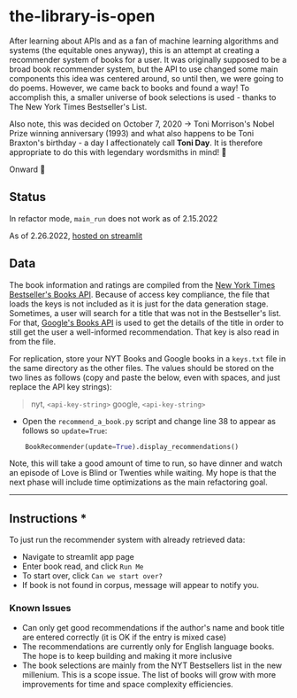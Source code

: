 # the-library-is-open

After learning about APIs and as a fan of machine learning algorithms and systems (the equitable ones anyway), this is an attempt at creating a recommender system of books for a user. It was originally supposed to be a broad book recommender system, but the API to use changed some main components this idea was centered around, so until then, we were going to do poems. However, we came back to books and found a way! To accomplish this, a smaller universe of book selections is used - thanks to The New York Times Bestseller's List.

Also note, this was decided on October 7, 2020 -> Toni Morrison's Nobel Prize winning anniversary (1993) and what also happens to be Toni Braxton's birthday - a day I affectionately call **Toni Day**. It is therefore appropriate to do this with legendary wordsmiths in mind! :blue_heart:

Onward :muscle:

## Status

In refactor mode, `main_run` does not work as of 2.15.2022

As of 2.26.2022, [hosted on streamlit](https://share.streamlit.io/siawayforward/the-library-is-open/main/main_run.py)

## Data

The book information and ratings are compiled from the [New York Times Bestseller's Books API](https://developer.nytimes.com/docs/books-product/1/overview). Because of access key compliance, the file that loads the keys is not included as it is just for the data generation stage. Sometimes, a user will search for a title that was not in the Bestseller's list. For that, [Google's Books API](https://developers.google.com/books) is used to get the details of the title in order to still get the user a well-informed recommendation. That key is also read in from the file.

For replication, store your NYT Books and Google books in a `keys.txt` file in the same directory as the other files. The values should be stored on the two lines as follows (copy and paste the below, even with spaces, and just replace the API key strings):
> nyt, `<api-key-string>`
> google, `<api-key-string>`

- Open the `recommend_a_book.py` script and change line 38 to appear as follows so `update=True`:

```python
    BookRecommender(update=True).display_recommendations()
```

Note, this will take a good amount of time to run, so have dinner and watch an episode of Love is Blind or Twenties while waiting. My hope is that the next phase will include time optimizations as the main refactoring goal.

---

## Instructions *

To just run the recommender system with already retrieved data:

- Navigate to streamlit app page
- Enter book read, and click `Run Me`
- To start over, click `Can we start over?`
- If book is not found in corpus, message will appear to notify you.

### Known Issues

- Can only get good recommendations if the author's name and book title are entered correctly (it is OK if the entry is mixed case)
- The recommendations are currently only for English language books. The hope is to keep building and making it more inclusive
- The book selections are mainly from the NYT Bestsellers list in the new millenium. This is a scope issue. The list of books will grow with more improvements for time and space complexity efficiencies.
